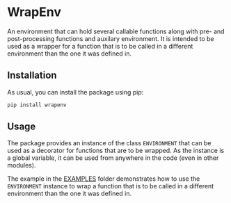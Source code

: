 # WrapEnv

An environment that can hold several callable functions along with pre- and post-processing
functions and auxilary environment. It is intended to be used as a wrapper for a function that
is to be called in a different environment than the one it was defined in.

## Installation

As usual, you can install the package using pip:

```bash
pip install wrapenv
```

## Usage

The package provides an instance of the class `ENVIRONMENT` that can be used as a decorator for functions that
are to be wrapped. As the instance is a global variable, it can be used from anywhere in the code (even in other modules).

The example in the [EXAMPLES](https://github.com/AMueckl/WrapEnv/blob/main/examples/README.md) folder demonstrates how to use the `ENVIRONMENT` instance to wrap a 
function that is to be called in a different environment than the one it was defined in.

